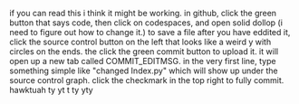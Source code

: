 if you can read this i think it might be working.
in github, click the green button that says code, then click on codespaces, and open solid dollop (i need to figure out how to change it.)
to save a file after you have eddited it, click the source control button on the left that looks like a weird y with circles on the ends. the click the green commit button to upload it.
it will open up a new tab called COMMIT_EDITMSG. in the very first line, type something simple like "changed Index.py" which will show up under the source control graph. click the checkmark in the top right to fully commit.
hawktuah
ty
yt
t
ty
yty
